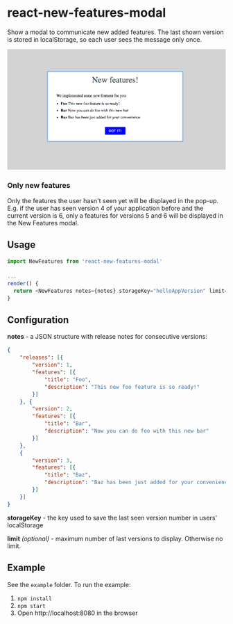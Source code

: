 # react-new-features-modal

Show a modal to communicate new added features. The last shown version is stored in localStorage, so each user sees the message only once.

![screen](docs/screen.png)

### Only new features

Only the features the user hasn't seen yet will be displayed in the pop-up. E.g. if the user has seen version 4 of your application before and the current version is 6, only a features for versions 5 and 6 will be displayed in the New Features modal.


## Usage

```javascript
import NewFeatures from 'react-new-features-modal'

...
render() {
  return <NewFeatures notes={notes} storageKey="helloAppVersion" limit="2"/>
}
```

## Configuration

**notes** - a JSON structure with release notes for consecutive versions:

```json
{
    "releases": [{
        "version": 1,
        "features": [{
            "title": "Foo",
            "description": "This new foo feature is so ready!"
        }]
    }, {
        "version": 2,
        "features": [{
            "title": "Bar",
            "description": "Now you can do foo with this new bar"
        }]
    },
    {
        "version": 3,
        "features": [{
            "title": "Baz",
            "description": "Baz has been just added for your convenience"
        }]
    }]
}
```

**storageKey** - the key used to save the last seen version number in users' localStorage

**limit** *(optional)* - maximum number of last versions to display. Otherwise no limit.


## Example

See the `example` folder. To run the example:

1. `npm install`
2. `npm start`
3. Open http://localhost:8080 in the browser

